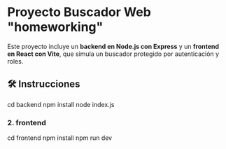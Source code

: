 # Proyecto Buscador Web "homeworking"

Este proyecto incluye un **backend en Node.js con Express** y un **frontend en React con Vite**, que simula un buscador protegido por autenticación y roles.

## 🛠️ Instrucciones


cd backend
npm install
node index.js

### 2. frontend

cd frontend
npm install
npm run dev